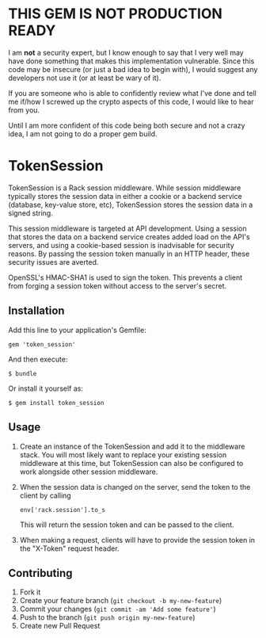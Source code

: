 # THIS GEM IS NOT PRODUCTION READY

I am **not** a security expert, but I know enough to say that I very well may
have done something that makes this implementation vulnerable. Since this code
may be insecure (or just a bad idea to begin with), I would suggest any
developers not use it (or at least be wary of it).

If you are someone who is able to confidently review what I've done and tell me
if/how I screwed up the crypto aspects of this code, I would like to hear from
you.

Until I am more confident of this code being both secure and not a crazy idea,
I am not going to do a proper gem build.

# TokenSession

TokenSession is a Rack session middleware. While session middleware typically
stores the session data in either a cookie or a backend service (database,
key-value store, etc), TokenSession stores the session data in a signed string.

This session middleware is targeted at API development. Using a session that
stores the data on a backend service creates added load on the API's servers,
and using a cookie-based session is inadvisable for security reasons. By
passing the session token manually in an HTTP header, these security issues are
averted.

OpenSSL's HMAC-SHA1 is used to sign the token. This prevents a client from
forging a session token without access to the server's secret.

## Installation

Add this line to your application's Gemfile:

    gem 'token_session'

And then execute:

    $ bundle

Or install it yourself as:

    $ gem install token_session

## Usage

1.  Create an instance of the TokenSession and add it to the middleware stack.
    You will most likely want to replace your existing session middleware at
    this time, but TokenSession can also be configured to work alongside other
    session middleware.
2.  When the session data is changed on the server, send the token to the
    client by calling

        env['rack.session'].to_s

    This will return the session token and can be passed to the client.
3.  When making a request, clients will have to provide the session token in the
    "X-Token" request header.

## Contributing

1. Fork it
2. Create your feature branch (`git checkout -b my-new-feature`)
3. Commit your changes (`git commit -am 'Add some feature'`)
4. Push to the branch (`git push origin my-new-feature`)
5. Create new Pull Request
